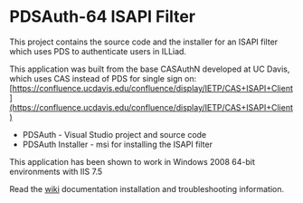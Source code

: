 # PDSAuth-64 ISAPI Filter

This project contains the source code and the installer for an ISAPI filter which uses PDS to authenticate users in ILLiad.

This application was built from the base CASAuthN developed at UC Davis, which uses CAS instead of PDS for single sign on:
[https://confluence.ucdavis.edu/confluence/display/IETP/CAS+ISAPI+Client](https://confluence.ucdavis.edu/confluence/display/IETP/CAS+ISAPI+Client)

* PDSAuth - Visual Studio project and source code
* PDSAuth Installer - msi for installing the ISAPI filter

This application has been shown to work in Windows 2008 64-bit environments with IIS 7.5

Read the [wiki](https://github.com/barnabyalter/pdsauth-64/wiki) documentation installation and troubleshooting information.
